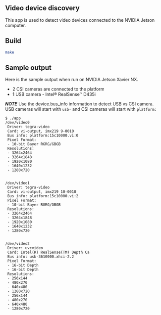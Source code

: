 ## Video device discovery

This app is used to detect video devices connected to the NVIDIA Jetson computer. 

## Build

```bash
make
```

## Sample output

Here is the sample output when run on NVIDIA Jetson Xavier NX.

* 2 CSI cameras are connected to the platform
* 1 USB camera - Intel® RealSense™ D435i

***NOTE*** Use the device.bus_info information to detect USB vs CSI camera. USB cameras will start with `usb-` and CSI cameras will start with `platform:`

```console
$ ./app
/dev/video0
 Driver: tegra-video
 Card: vi-output, imx219 9-0010
 Bus info: platform:15c10000.vi:0
 Pixel Format:
 - 10-bit Bayer RGRG/GBGB
 Resolutions:
 - 3264x2464
 - 3264x1848
 - 1920x1080
 - 1640x1232
 - 1280x720


/dev/video1
 Driver: tegra-video
 Card: vi-output, imx219 10-0010
 Bus info: platform:15c10000.vi:2
 Pixel Format:
 - 10-bit Bayer RGRG/GBGB
 Resolutions:
 - 3264x2464
 - 3264x1848
 - 1920x1080
 - 1640x1232
 - 1280x720


/dev/video2
 Driver: uvcvideo
 Card: Intel(R) RealSense(TM) Depth Ca
 Bus info: usb-3610000.xhci-2.2
 Pixel Format:
 - 16-bit Depth
 - 16-bit Depth
 Resolutions:
 - 256x144
 - 480x270
 - 640x480
 - 1280x720
 - 256x144
 - 480x270
 - 640x480
 - 1280x720
```